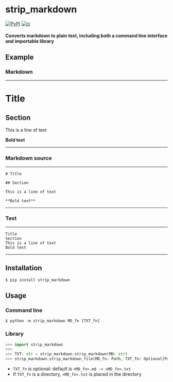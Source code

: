 # strip_markdown

[![PyPI](https://badge.fury.io/py/strip_markdown.svg)](https://pypi.org/project/strip_markdown)
[![ci](https://github.com/D3r3k23/strip_markdown/actions/workflows/ci.yaml/badge.svg)](https://github.com/D3r3k23/strip_markdown/actions/workflows/ci.yaml)

#### Converts markdown to plain text, including both a command line interface and importable library

## Example

### Markdown
---
# Title

## Section

This is a line of text

**Bold text**

---

### Markdown source
---
```
# Title

## Section

This is a line of text

**Bold text**
```
---

### Text
---
```
Title
Section
This is a line of text
Bold text
```
---

## Installation

`$ pip install strip_markdown`

## Usage

### Command line
`$ python -m strip_markdown MD_fn [TXT_fn]`

### Library
```python
>>> import strip_markdown
>>>
>>> TXT: str = strip_markdown.strip_markdown(MD: str)
>>> strip_markdown.strip_markdown_file(MD_fn: Path, TXT_fn: Optional[Path])
```

* `TXT_fn` is optional: default is `<MD_fn>.md -> <MD_fn>.txt`
* If `TXT_fn` is a directory, `<MD_fn>.txt` is placed in the directory
